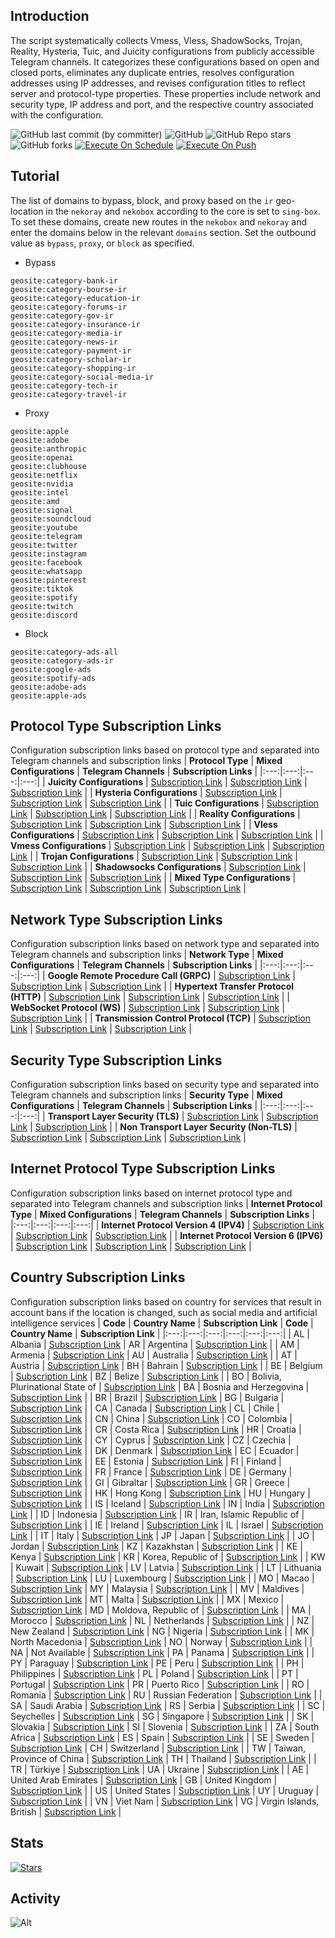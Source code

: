 ## Introduction
The script systematically collects Vmess, Vless, ShadowSocks, Trojan, Reality, Hysteria, Tuic, and Juicity configurations from publicly accessible Telegram channels. It categorizes these configurations based on open and closed ports, eliminates any duplicate entries, resolves configuration addresses using IP addresses, and revises configuration titles to reflect server and protocol-type properties. These properties include network and security type, IP address and port, and the respective country associated with the configuration.

![GitHub last commit (by committer)](https://img.shields.io/github/last-commit/kilroy98/telegram-configs-collector3?label=Last%20Commit&color=%2338914b)
![GitHub](https://img.shields.io/github/license/kilroy98/telegram-configs-collector3?label=License&color=yellow)
![GitHub Repo stars](https://img.shields.io/github/stars/kilroy98/telegram-configs-collector3?label=Stars&color=red&style=flat)
![GitHub forks](https://img.shields.io/github/forks/kilroy98/telegram-configs-collector3?label=Forks&color=blue&style=flat)
[![Execute On Schedule](https://github.com/kilroy98/telegram-configs-collector3/actions/workflows/schedule.yml/badge.svg)](https://github.com/kilroy98/telegram-configs-collector3/actions/workflows/schedule.yml)
[![Execute On Push](https://github.com/kilroy98/telegram-configs-collector3/actions/workflows/push.yml/badge.svg)](https://github.com/kilroy98/telegram-configs-collector3/actions/workflows/push.yml)

## Tutorial
The list of domains to bypass, block, and proxy based on the `ir` geo-location in the `nekoray` and `nekobox` according to the core is set to `sing-box`. To set these domains, create new routes in the `nekobox` and `nekoray` and enter the domains below in the relevant `domains` section. Set the outbound value as `bypass`, `proxy`, or `block` as specified.

- Bypass
```
geosite:category-bank-ir
geosite:category-bourse-ir
geosite:category-education-ir
geosite:category-forums-ir
geosite:category-gov-ir
geosite:category-insurance-ir
geosite:category-media-ir
geosite:category-news-ir
geosite:category-payment-ir
geosite:category-scholar-ir
geosite:category-shopping-ir
geosite:category-social-media-ir
geosite:category-tech-ir
geosite:category-travel-ir
```

- Proxy
```
geosite:apple
geosite:adobe
geosite:anthropic
geosite:openai
geosite:clubhouse
geosite:netflix
geosite:nvidia
geosite:intel
geosite:amd
geosite:signal
geosite:soundcloud
geosite:youtube
geosite:telegram
geosite:twitter
geosite:instagram
geosite:facebook
geosite:whatsapp
geosite:pinterest
geosite:tiktok
geosite:spotify
geosite:twitch
geosite:discord
```

- Block
```
geosite:category-ads-all
geosite:category-ads-ir
geosite:google-ads
geosite:spotify-ads
geosite:adobe-ads
geosite:apple-ads
```

## Protocol Type Subscription Links
Configuration subscription links based on protocol type and separated into Telegram channels and subscription links
| **Protocol Type** | **Mixed Configurations** | **Telegram Channels** | **Subscription Links** |
|:---:|:---:|:---:|:---:|
| **Juicity Configurations** | [Subscription Link](https://raw.githubusercontent.com/kilroy98/telegram-configs-collector3/main/protocols/juicity) | [Subscription Link](https://raw.githubusercontent.com/kilroy98/telegram-configs-collector3/main/channels/protocols/juicity) | [Subscription Link](https://raw.githubusercontent.com/kilroy98/telegram-configs-collector3/main/subscribe/protocols/juicity) |
| **Hysteria Configurations** | [Subscription Link](https://raw.githubusercontent.com/kilroy98/telegram-configs-collector3/main/protocols/hysteria) | [Subscription Link](https://raw.githubusercontent.com/kilroy98/telegram-configs-collector3/main/channels/protocols/hysteria) | [Subscription Link](https://raw.githubusercontent.com/kilroy98/telegram-configs-collector3/main/subscribe/protocols/hysteria) |
| **Tuic Configurations** | [Subscription Link](https://raw.githubusercontent.com/kilroy98/telegram-configs-collector3/main/protocols/tuic) | [Subscription Link](https://raw.githubusercontent.com/kilroy98/telegram-configs-collector3/main/channels/protocols/tuic) | [Subscription Link](https://raw.githubusercontent.com/kilroy98/telegram-configs-collector3/main/subscribe/protocols/tuic) |
| **Reality Configurations** | [Subscription Link](https://raw.githubusercontent.com/kilroy98/telegram-configs-collector3/main/protocols/reality) | [Subscription Link](https://raw.githubusercontent.com/kilroy98/telegram-configs-collector3/main/channels/protocols/reality) | [Subscription Link](https://raw.githubusercontent.com/kilroy98/telegram-configs-collector3/main/subscribe/protocols/reality) |
| **Vless Configurations** | [Subscription Link](https://raw.githubusercontent.com/kilroy98/telegram-configs-collector3/main/protocols/vless) | [Subscription Link](https://raw.githubusercontent.com/kilroy98/telegram-configs-collector3/main/channels/protocols/vless) | [Subscription Link](https://raw.githubusercontent.com/kilroy98/telegram-configs-collector3/main/subscribe/protocols/vless) |
| **Vmess Configurations** | [Subscription Link](https://raw.githubusercontent.com/kilroy98/telegram-configs-collector3/main/protocols/vmess) | [Subscription Link](https://raw.githubusercontent.com/kilroy98/telegram-configs-collector3/main/channels/protocols/vmess) | [Subscription Link](https://raw.githubusercontent.com/kilroy98/telegram-configs-collector3/main/subscribe/protocols/vmess) |
| **Trojan Configurations** | [Subscription Link](https://raw.githubusercontent.com/kilroy98/telegram-configs-collector3/main/protocols/trojan) | [Subscription Link](https://raw.githubusercontent.com/kilroy98/telegram-configs-collector3/main/channels/protocols/trojan) | [Subscription Link](https://raw.githubusercontent.com/kilroy98/telegram-configs-collector3/main/subscribe/protocols/trojan) |
| **Shadowsocks Configurations** | [Subscription Link](https://raw.githubusercontent.com/kilroy98/telegram-configs-collector3/main/protocols/shadowsocks) | [Subscription Link](https://raw.githubusercontent.com/kilroy98/telegram-configs-collector3/main/channels/protocols/shadowsocks) | [Subscription Link](https://raw.githubusercontent.com/kilroy98/telegram-configs-collector3/main/subscribe/protocols/shadowsocks) |
| **Mixed Type Configurations** | [Subscription Link](https://raw.githubusercontent.com/kilroy98/telegram-configs-collector3/main/splitted/mixed) | [Subscription Link](https://raw.githubusercontent.com/kilroy98/telegram-configs-collector3/main/splitted/channels) | [Subscription Link](https://raw.githubusercontent.com/kilroy98/telegram-configs-collector3/main/splitted/subscribe) |

## Network Type Subscription Links
Configuration subscription links based on network type and separated into Telegram channels and subscription links
| **Network Type** | **Mixed Configurations** | **Telegram Channels** | **Subscription Links** |
|:---:|:---:|:---:|:---:|
| **Google Remote Procedure Call (GRPC)** | [Subscription Link](https://raw.githubusercontent.com/kilroy98/telegram-configs-collector3/main/networks/grpc) | [Subscription Link](https://raw.githubusercontent.com/kilroy98/telegram-configs-collector3/main/channels/networks/grpc) | [Subscription Link](https://raw.githubusercontent.com/kilroy98/telegram-configs-collector3/main/subscribe/networks/grpc) |
| **Hypertext Transfer Protocol (HTTP)** | [Subscription Link](https://raw.githubusercontent.com/kilroy98/telegram-configs-collector3/main/networks/http) | [Subscription Link](https://raw.githubusercontent.com/kilroy98/telegram-configs-collector3/main/channels/networks/http) | [Subscription Link](https://raw.githubusercontent.com/kilroy98/telegram-configs-collector3/main/subscribe/networks/http) |
| **WebSocket Protocol (WS)** | [Subscription Link](https://raw.githubusercontent.com/kilroy98/telegram-configs-collector3/main/networks/ws) | [Subscription Link](https://raw.githubusercontent.com/kilroy98/telegram-configs-collector3/main/channels/networks/ws) | [Subscription Link](https://raw.githubusercontent.com/kilroy98/telegram-configs-collector3/main/subscribe/networks/ws) |
 | **Transmission Control Protocol (TCP)** | [Subscription Link](https://raw.githubusercontent.com/kilroy98/telegram-configs-collector3/main/networks/tcp) | [Subscription Link](https://raw.githubusercontent.com/kilroy98/telegram-configs-collector3/main/channels/networks/tcp) | [Subscription Link](https://raw.githubusercontent.com/kilroy98/telegram-configs-collector3/main/subscribe/networks/tcp) |

## Security Type Subscription Links
Configuration subscription links based on security type and separated into Telegram channels and subscription links
| **Security Type** | **Mixed Configurations** | **Telegram Channels** | **Subscription Links** |
|:---:|:---:|:---:|:---:|
| **Transport Layer Security (TLS)** | [Subscription Link](https://raw.githubusercontent.com/kilroy98/telegram-configs-collector3/main/security/tls) | [Subscription Link](https://raw.githubusercontent.com/kilroy98/telegram-configs-collector3/main/channels/security/tls) | [Subscription Link](https://raw.githubusercontent.com/kilroy98/telegram-configs-collector3/main/subscribe/security/tls) |
| **Non Transport Layer Security (Non-TLS)** | [Subscription Link](https://raw.githubusercontent.com/kilroy98/telegram-configs-collector3/main/security/non-tls) | [Subscription Link](https://raw.githubusercontent.com/kilroy98/telegram-configs-collector3/main/channels/security/non-tls) | [Subscription Link](https://raw.githubusercontent.com/kilroy98/telegram-configs-collector3/main/subscribe/security/non-tls) |

## Internet Protocol Type Subscription Links
Configuration subscription links based on internet protocol type and separated into Telegram channels and subscription links
| **Internet Protocol Type** | **Mixed Configurations** | **Telegram Channels** | **Subscription Links** |
|:---:|:---:|:---:|:---:|
| **Internet Protocol Version 4 (IPV4)** | [Subscription Link](https://raw.githubusercontent.com/kilroy98/telegram-configs-collector3/main/layers/ipv4) | [Subscription Link](https://raw.githubusercontent.com/kilroy98/telegram-configs-collector3/main/channels/layers/ipv4) | [Subscription Link](https://raw.githubusercontent.com/kilroy98/telegram-configs-collector3/main/subscribe/layers/ipv4) |
| **Internet Protocol Version 6 (IPV6)** | [Subscription Link](https://raw.githubusercontent.com/kilroy98/telegram-configs-collector3/main/layers/ipv6) | [Subscription Link](https://raw.githubusercontent.com/kilroy98/telegram-configs-collector3/main/channels/layers/ipv6) | [Subscription Link](https://raw.githubusercontent.com/kilroy98/telegram-configs-collector3/main/subscribe/layers/ipv6) |

## Country Subscription Links
Configuration subscription links based on country for services that result in account bans if the location is changed, such as social media and artificial intelligence services
| **Code** | **Country Name** | **Subscription Link** | **Code** | **Country Name** | **Subscription Link** |
|:---:|:---:|:---:|:---:|:---:|:---:|
| AL | Albania | [Subscription Link](https://raw.githubusercontent.com/kilroy98/telegram-configs-collector3/main/countries/al/mixed) | AR | Argentina | [Subscription Link](https://raw.githubusercontent.com/kilroy98/telegram-configs-collector3/main/countries/ar/mixed) |
| AM | Armenia | [Subscription Link](https://raw.githubusercontent.com/kilroy98/telegram-configs-collector3/main/countries/am/mixed) | AU | Australia | [Subscription Link](https://raw.githubusercontent.com/kilroy98/telegram-configs-collector3/main/countries/au/mixed) |
| AT | Austria | [Subscription Link](https://raw.githubusercontent.com/kilroy98/telegram-configs-collector3/main/countries/at/mixed) | BH | Bahrain | [Subscription Link](https://raw.githubusercontent.com/kilroy98/telegram-configs-collector3/main/countries/bh/mixed) |
| BE | Belgium | [Subscription Link](https://raw.githubusercontent.com/kilroy98/telegram-configs-collector3/main/countries/be/mixed) | BZ | Belize | [Subscription Link](https://raw.githubusercontent.com/kilroy98/telegram-configs-collector3/main/countries/bz/mixed) |
| BO | Bolivia, Plurinational State of | [Subscription Link](https://raw.githubusercontent.com/kilroy98/telegram-configs-collector3/main/countries/bo/mixed) | BA | Bosnia and Herzegovina | [Subscription Link](https://raw.githubusercontent.com/kilroy98/telegram-configs-collector3/main/countries/ba/mixed) |
| BR | Brazil | [Subscription Link](https://raw.githubusercontent.com/kilroy98/telegram-configs-collector3/main/countries/br/mixed) | BG | Bulgaria | [Subscription Link](https://raw.githubusercontent.com/kilroy98/telegram-configs-collector3/main/countries/bg/mixed) |
| CA | Canada | [Subscription Link](https://raw.githubusercontent.com/kilroy98/telegram-configs-collector3/main/countries/ca/mixed) | CL | Chile | [Subscription Link](https://raw.githubusercontent.com/kilroy98/telegram-configs-collector3/main/countries/cl/mixed) |
| CN | China | [Subscription Link](https://raw.githubusercontent.com/kilroy98/telegram-configs-collector3/main/countries/cn/mixed) | CO | Colombia | [Subscription Link](https://raw.githubusercontent.com/kilroy98/telegram-configs-collector3/main/countries/co/mixed) |
| CR | Costa Rica | [Subscription Link](https://raw.githubusercontent.com/kilroy98/telegram-configs-collector3/main/countries/cr/mixed) | HR | Croatia | [Subscription Link](https://raw.githubusercontent.com/kilroy98/telegram-configs-collector3/main/countries/hr/mixed) |
| CY | Cyprus | [Subscription Link](https://raw.githubusercontent.com/kilroy98/telegram-configs-collector3/main/countries/cy/mixed) | CZ | Czechia | [Subscription Link](https://raw.githubusercontent.com/kilroy98/telegram-configs-collector3/main/countries/cz/mixed) |
| DK | Denmark | [Subscription Link](https://raw.githubusercontent.com/kilroy98/telegram-configs-collector3/main/countries/dk/mixed) | EC | Ecuador | [Subscription Link](https://raw.githubusercontent.com/kilroy98/telegram-configs-collector3/main/countries/ec/mixed) |
| EE | Estonia | [Subscription Link](https://raw.githubusercontent.com/kilroy98/telegram-configs-collector3/main/countries/ee/mixed) | FI | Finland | [Subscription Link](https://raw.githubusercontent.com/kilroy98/telegram-configs-collector3/main/countries/fi/mixed) |
| FR | France | [Subscription Link](https://raw.githubusercontent.com/kilroy98/telegram-configs-collector3/main/countries/fr/mixed) | DE | Germany | [Subscription Link](https://raw.githubusercontent.com/kilroy98/telegram-configs-collector3/main/countries/de/mixed) |
| GI | Gibraltar | [Subscription Link](https://raw.githubusercontent.com/kilroy98/telegram-configs-collector3/main/countries/gi/mixed) | GR | Greece | [Subscription Link](https://raw.githubusercontent.com/kilroy98/telegram-configs-collector3/main/countries/gr/mixed) |
| HK | Hong Kong | [Subscription Link](https://raw.githubusercontent.com/kilroy98/telegram-configs-collector3/main/countries/hk/mixed) | HU | Hungary | [Subscription Link](https://raw.githubusercontent.com/kilroy98/telegram-configs-collector3/main/countries/hu/mixed) |
| IS | Iceland | [Subscription Link](https://raw.githubusercontent.com/kilroy98/telegram-configs-collector3/main/countries/is/mixed) | IN | India | [Subscription Link](https://raw.githubusercontent.com/kilroy98/telegram-configs-collector3/main/countries/in/mixed) |
| ID | Indonesia | [Subscription Link](https://raw.githubusercontent.com/kilroy98/telegram-configs-collector3/main/countries/id/mixed) | IR | Iran, Islamic Republic of | [Subscription Link](https://raw.githubusercontent.com/kilroy98/telegram-configs-collector3/main/countries/ir/mixed) |
| IE | Ireland | [Subscription Link](https://raw.githubusercontent.com/kilroy98/telegram-configs-collector3/main/countries/ie/mixed) | IL | Israel | [Subscription Link](https://raw.githubusercontent.com/kilroy98/telegram-configs-collector3/main/countries/il/mixed) |
| IT | Italy | [Subscription Link](https://raw.githubusercontent.com/kilroy98/telegram-configs-collector3/main/countries/it/mixed) | JP | Japan | [Subscription Link](https://raw.githubusercontent.com/kilroy98/telegram-configs-collector3/main/countries/jp/mixed) |
| JO | Jordan | [Subscription Link](https://raw.githubusercontent.com/kilroy98/telegram-configs-collector3/main/countries/jo/mixed) | KZ | Kazakhstan | [Subscription Link](https://raw.githubusercontent.com/kilroy98/telegram-configs-collector3/main/countries/kz/mixed) |
| KE | Kenya | [Subscription Link](https://raw.githubusercontent.com/kilroy98/telegram-configs-collector3/main/countries/ke/mixed) | KR | Korea, Republic of | [Subscription Link](https://raw.githubusercontent.com/kilroy98/telegram-configs-collector3/main/countries/kr/mixed) |
| KW | Kuwait | [Subscription Link](https://raw.githubusercontent.com/kilroy98/telegram-configs-collector3/main/countries/kw/mixed) | LV | Latvia | [Subscription Link](https://raw.githubusercontent.com/kilroy98/telegram-configs-collector3/main/countries/lv/mixed) |
| LT | Lithuania | [Subscription Link](https://raw.githubusercontent.com/kilroy98/telegram-configs-collector3/main/countries/lt/mixed) | LU | Luxembourg | [Subscription Link](https://raw.githubusercontent.com/kilroy98/telegram-configs-collector3/main/countries/lu/mixed) |
| MO | Macao | [Subscription Link](https://raw.githubusercontent.com/kilroy98/telegram-configs-collector3/main/countries/mo/mixed) | MY | Malaysia | [Subscription Link](https://raw.githubusercontent.com/kilroy98/telegram-configs-collector3/main/countries/my/mixed) |
| MV | Maldives | [Subscription Link](https://raw.githubusercontent.com/kilroy98/telegram-configs-collector3/main/countries/mv/mixed) | MT | Malta | [Subscription Link](https://raw.githubusercontent.com/kilroy98/telegram-configs-collector3/main/countries/mt/mixed) |
| MX | Mexico | [Subscription Link](https://raw.githubusercontent.com/kilroy98/telegram-configs-collector3/main/countries/mx/mixed) | MD | Moldova, Republic of | [Subscription Link](https://raw.githubusercontent.com/kilroy98/telegram-configs-collector3/main/countries/md/mixed) |
| MA | Morocco | [Subscription Link](https://raw.githubusercontent.com/kilroy98/telegram-configs-collector3/main/countries/ma/mixed) | NL | Netherlands | [Subscription Link](https://raw.githubusercontent.com/kilroy98/telegram-configs-collector3/main/countries/nl/mixed) |
| NZ | New Zealand | [Subscription Link](https://raw.githubusercontent.com/kilroy98/telegram-configs-collector3/main/countries/nz/mixed) | NG | Nigeria | [Subscription Link](https://raw.githubusercontent.com/kilroy98/telegram-configs-collector3/main/countries/ng/mixed) |
| MK | North Macedonia | [Subscription Link](https://raw.githubusercontent.com/kilroy98/telegram-configs-collector3/main/countries/mk/mixed) | NO | Norway | [Subscription Link](https://raw.githubusercontent.com/kilroy98/telegram-configs-collector3/main/countries/no/mixed) |
| NA | Not Available | [Subscription Link](https://raw.githubusercontent.com/kilroy98/telegram-configs-collector3/main/countries/na/mixed) | PA | Panama | [Subscription Link](https://raw.githubusercontent.com/kilroy98/telegram-configs-collector3/main/countries/pa/mixed) |
| PY | Paraguay | [Subscription Link](https://raw.githubusercontent.com/kilroy98/telegram-configs-collector3/main/countries/py/mixed) | PE | Peru | [Subscription Link](https://raw.githubusercontent.com/kilroy98/telegram-configs-collector3/main/countries/pe/mixed) |
| PH | Philippines | [Subscription Link](https://raw.githubusercontent.com/kilroy98/telegram-configs-collector3/main/countries/ph/mixed) | PL | Poland | [Subscription Link](https://raw.githubusercontent.com/kilroy98/telegram-configs-collector3/main/countries/pl/mixed) |
| PT | Portugal | [Subscription Link](https://raw.githubusercontent.com/kilroy98/telegram-configs-collector3/main/countries/pt/mixed) | PR | Puerto Rico | [Subscription Link](https://raw.githubusercontent.com/kilroy98/telegram-configs-collector3/main/countries/pr/mixed) |
| RO | Romania | [Subscription Link](https://raw.githubusercontent.com/kilroy98/telegram-configs-collector3/main/countries/ro/mixed) | RU | Russian Federation | [Subscription Link](https://raw.githubusercontent.com/kilroy98/telegram-configs-collector3/main/countries/ru/mixed) |
| SA | Saudi Arabia | [Subscription Link](https://raw.githubusercontent.com/kilroy98/telegram-configs-collector3/main/countries/sa/mixed) | RS | Serbia | [Subscription Link](https://raw.githubusercontent.com/kilroy98/telegram-configs-collector3/main/countries/rs/mixed) |
| SC | Seychelles | [Subscription Link](https://raw.githubusercontent.com/kilroy98/telegram-configs-collector3/main/countries/sc/mixed) | SG | Singapore | [Subscription Link](https://raw.githubusercontent.com/kilroy98/telegram-configs-collector3/main/countries/sg/mixed) |
| SK | Slovakia | [Subscription Link](https://raw.githubusercontent.com/kilroy98/telegram-configs-collector3/main/countries/sk/mixed) | SI | Slovenia | [Subscription Link](https://raw.githubusercontent.com/kilroy98/telegram-configs-collector3/main/countries/si/mixed) |
| ZA | South Africa | [Subscription Link](https://raw.githubusercontent.com/kilroy98/telegram-configs-collector3/main/countries/za/mixed) | ES | Spain | [Subscription Link](https://raw.githubusercontent.com/kilroy98/telegram-configs-collector3/main/countries/es/mixed) |
| SE | Sweden | [Subscription Link](https://raw.githubusercontent.com/kilroy98/telegram-configs-collector3/main/countries/se/mixed) | CH | Switzerland | [Subscription Link](https://raw.githubusercontent.com/kilroy98/telegram-configs-collector3/main/countries/ch/mixed) |
| TW | Taiwan, Province of China | [Subscription Link](https://raw.githubusercontent.com/kilroy98/telegram-configs-collector3/main/countries/tw/mixed) | TH | Thailand | [Subscription Link](https://raw.githubusercontent.com/kilroy98/telegram-configs-collector3/main/countries/th/mixed) |
| TR | Türkiye | [Subscription Link](https://raw.githubusercontent.com/kilroy98/telegram-configs-collector3/main/countries/tr/mixed) | UA | Ukraine | [Subscription Link](https://raw.githubusercontent.com/kilroy98/telegram-configs-collector3/main/countries/ua/mixed) |
| AE | United Arab Emirates | [Subscription Link](https://raw.githubusercontent.com/kilroy98/telegram-configs-collector3/main/countries/ae/mixed) | GB | United Kingdom | [Subscription Link](https://raw.githubusercontent.com/kilroy98/telegram-configs-collector3/main/countries/gb/mixed) |
| US | United States | [Subscription Link](https://raw.githubusercontent.com/kilroy98/telegram-configs-collector3/main/countries/us/mixed) | UY | Uruguay | [Subscription Link](https://raw.githubusercontent.com/kilroy98/telegram-configs-collector3/main/countries/uy/mixed) |
| VN | Viet Nam | [Subscription Link](https://raw.githubusercontent.com/kilroy98/telegram-configs-collector3/main/countries/vn/mixed) | VG | Virgin Islands, British | [Subscription Link](https://raw.githubusercontent.com/kilroy98/telegram-configs-collector3/main/countries/vg/mixed) |
## Stats
[![Stars](https://starchart.cc/kilroy98/telegram-configs-collector.svg?variant=adaptive)](https://starchart.cc/kilroy98/telegram-configs-collector3)
## Activity
![Alt](https://repobeats.axiom.co/api/embed/6e88aa7d66986824532760b5b14120a22c8ca813.svg "Repobeats analytics image")